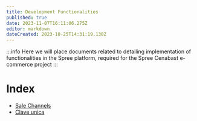```yaml
---
title: Development Functionalities
published: true
date: 2023-11-07T16:11:06.275Z
editor: markdown
dateCreated: 2023-10-25T14:31:19.130Z
---
```


:::info
Here we will place documents related to detailing implementation of functionalities in the Spree platform, required for the Spree Cenabast e-commerce project
:::

# Index

- [Sale Channels](sale-channels.md)
- [Clave unica](clave-unica.md)